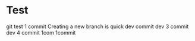 # Test
git test
1 commit
Creating a new branch is quick
dev commit
dev 3 commit
dev 4 commit
1com 1commit
